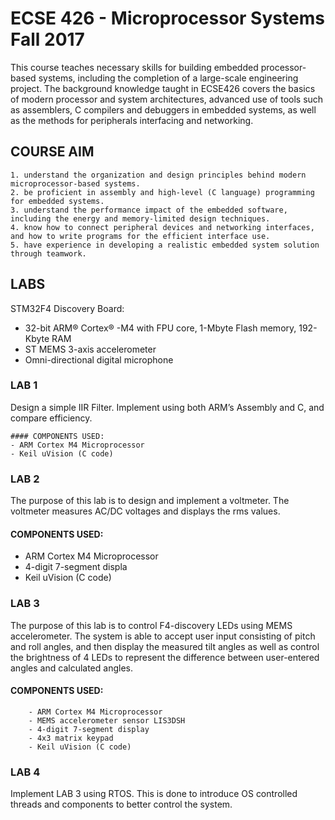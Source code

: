 # ECSE 426 - Microprocessor Systems Fall 2017
This course teaches necessary skills for building embedded processor-based systems, including the completion of a large-scale engineering project. The background knowledge taught in ECSE426 covers the basics of modern processor and system architectures, advanced use of tools such as assemblers, C compilers and debuggers in embedded systems, as well as the methods for peripherals interfacing and networking.
## COURSE AIM
	1. understand the organization and design principles behind modern microprocessor-based systems.
	2. be proficient in assembly and high-level (C language) programming for embedded systems.
	3. understand the performance impact of the embedded software, including the energy and memory-limited design techniques.
	4. know how to connect peripheral devices and networking interfaces, and how to write programs for the efficient interface use.
	5. have experience in developing a realistic embedded system solution through teamwork.
## LABS
STM32F4 Discovery Board:
- 32-bit ARM® Cortex® -M4 with FPU 
core, 1-Mbyte Flash memory, 192-
Kbyte RAM
- ST MEMS 3-axis accelerometer
- Omni-directional digital microphone

### LAB 1
Design a simple IIR Filter. Implement using both ARM’s Assembly and C, and compare efficiency.
    
    #### COMPONENTS USED:
    - ARM Cortex M4 Microprocessor
    - Keil uVision (C code)
### LAB 2
The purpose of this lab is to design and implement a voltmeter. The voltmeter measures AC/DC voltages and displays the rms values.

#### COMPONENTS USED:
- ARM Cortex M4 Microprocessor
- 4-digit 7-segment displa
- Keil uVision (C code)

### LAB 3
The purpose of this lab is to control F4-discovery LEDs using MEMS accelerometer. The system is able to accept user input consisting of pitch and roll angles, and then display the measured tilt angles as well as control the brightness of 4 LEDs to represent the difference between user-entered angles and calculated angles.
   
   #### COMPONENTS USED:
    	- ARM Cortex M4 Microprocessor
        - MEMS accelerometer sensor LIS3DSH
        - 4-digit 7-segment display
        - 4x3 matrix keypad
        - Keil uVision (C code)
### LAB 4
Implement LAB 3 using RTOS. This is done to introduce OS controlled threads and components to better control the system.
